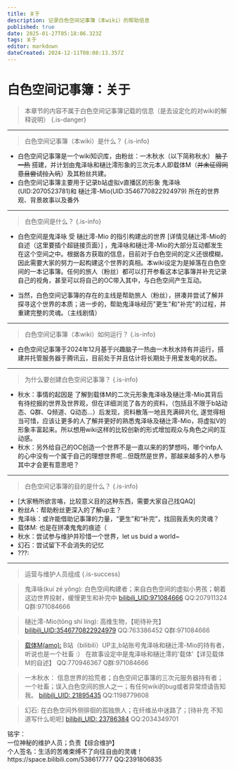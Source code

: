 ```yaml
---
title: 关于
description: 记录白色空间记事簿（本wiki）的帮助信息
published: true
date: 2025-01-27T05:18:06.323Z
tags: 关于
editor: markdown
dateCreated: 2024-12-11T08:08:13.357Z
---
```




# 白色空间记事簿：关于
> 本章节的内容不属于白色空间记事簿记载的信息（是去设定化的对wiki的解释说明）
{.is-danger}



-------
> 白色空间记事簿（本wiki）是什么？
{.is-info}

- 白色空间记事簿是一个wiki知识库，由粉丝：一木秋水（以下简称秋水） ~~脑子一热~~ 搭建，并计划由鬼泽咏和樋辻澪形象的三次元本人即载体M（~~并未征得同意且尝试拉入坑~~）及其粉丝共建。
- 白色空间记事簿主要用于记录b站虚拟v直播区的形象 鬼泽咏(UID:2070523781)和 樋辻澪-Mio(UID:3546770822924979) 所在的世界观、背景故事以及番外

-------
> 白色空间是什么？
{.is-info}

- 白色空间是鬼泽咏 受 樋辻澪-Mio 的指引构建出的世界 [详情见樋辻澪-Mio的自述（这里要插个超链接页面）] ，鬼泽咏和樋辻澪-Mio的大部分互动都发生在这个空间之中。根据各方获取的信息，目前对于白色空间的定义还很模糊，因此需要大家的努力一起构建这个世界的真相。本wiki设定为是掉落在白色空间的一本记事簿。任何的旅人（粉丝）都可以打开参看这本记事簿并补充记录自己的视角，甚至可以将自己的OC带入其中，与白色空间产生互动。

- 当然，白色空间记事簿的存在的主线是帮助旅人（粉丝），拼凑并尝试了解并探寻这个世界的本质；进一步的，帮助鬼泽咏经历"更生"和"补完"的过程，并重建完整的灵魂。（主线剧情）

-------
> 白色空间记事簿（本wiki）如何运行？
{.is-info}
- 白色空间记事簿于2024年12月基于兴趣脑子一热由一木秋水持有并运行，搭建并托管服务器于腾讯云，目前处于并且估计将长期处于用爱发电的状态。

-------
> 为什么要创建白色空间记事簿？
{.is-info}

- 秋水：事情的起因是 了解到载体M的二次元形象鬼泽咏及樋辻澪-Mio其背后有待挖掘的世界及世界观，但在详细浏览了各方的资料，（包括且不限于b站动态、Q群、Q频道、Q动态...）后发现，资料散落一地且充满碎片化, 遂觉得相当可惜，应该让更多的人了解并更好的熟悉鬼泽咏及樋辻澪-Mio，将虚拟V的形象丰富起来。所以想用wiki这样的比较创新的形式增加观众与角色之间的互动感。
- 秋水：另外给自己的OC创造一个世界不是一直以来的的梦想吗，哪个infp人的心中没有一个属于自己的理想世界呢...但既然是世界，那越来越多的人参与其中才会更有意思吧？

-------
> 白色空间记事簿的目的是什么？
{.is-info}

- [大家畅所欲言咯，比较意义目的这种东西，需要大家自己找QAQ]
- 粉丝A：帮助粉丝更深入的了解up主？
- 鬼泽咏：或许能借助记事簿的力量，“更生”和“补完”，找回我丢失的灵魂？
- 载体M: 也是在拼凑鬼鬼的痕迹（
- 秋水：尝试参与维护并珍惜一个世界，let us buid a world~
- 幻石：尝试留下不会消失的记忆
- ???:

-------
>运营与维护人员组成<!-- 简称运维是吧 -->
{.is-success}


> 鬼泽咏(kuí zé yǒng):
白色空间构建者；来自白色空间的虚拟小男孩；朝着这边世界投射，缓慢更生和补完中
[bilibili_UID:971084666](https://space.bilibili.com/2070523781)  QQ:207911324   Q群:971084666

> 樋辻澪-Mio(tōng shí líng):
高维生物，【呃待补充】
[bilibili_UID:3546770822924979](https://space.bilibili.com/3546770822924979)  QQ:763386452  Q群:971084666

>  [载体M(amo):](/zh/roles/zaitiM)
B站（bilibili）UP主,b站账号鬼泽咏和樋辻澪-Mio的持有者，听说也是一个社畜 :）
在故事设定中是鬼泽咏和樋辻澪的'载体'【详见载体M的自述】
QQ:770946367  Q群:971084666

> 一木秋水：
信息世界的拾荒者；白色空间记事簿的三次元服务器持有者；一个社畜；误入白色空间的旅人之一；有任何wiki的bug或者异常烦请告知我。
[bilibili_UID: 21895435](https://space.bilibili.com/21895435)   QQ:1198779608

> 幻石:
在白色空间外侧徘徊的孤独旅人；在纤维丛中迷路了；[待补充 不知道写什么呃呃]
[bilibili_UID: 23786384](https://space.bilibili.com/23786384)   QQ:2034349701

<!-- 
> 铭宇：
神秘的人。
生活的苦难束缚不了向往自由的灵魂！
[bilibili_UID: 538617777](https://space.bilibili.com/538617777)   QQ:2391806835
-->

<!-- 隐藏的内容 -->
<div id="hidden-content">
  <span>铭宇：</span><br />
  <span>一位神秘的维护人员；负责【综合维护】</span><br />
  <span>个人签名：生活的苦难束缚不了向往自由的灵魂！</span><br />
  <span>https://space.bilibili.com/538617777 QQ:2391806835</span>
</div>

